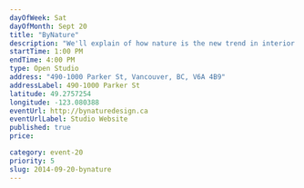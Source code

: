 ```yaml
---
dayOfWeek: Sat
dayOfMonth: Sept 20
title: "ByNature"
description: "We'll explain of how nature is the new trend in interior design, accompanied by the presentation of the many cool and surprising forms it can take. 4th floor in 1000 Parker, call 604-418-9217 for access."
startTime: 1:00 PM
endTime: 4:00 PM
type: Open Studio
address: "490-1000 Parker St, Vancouver, BC, V6A 4B9"
addressLabel: 490-1000 Parker St
latitude: 49.2757254
longitude: -123.080388
eventUrl: http://bynaturedesign.ca
eventUrlLabel: Studio Website
published: true
price: 

category: event-20
priority: 5
slug: 2014-09-20-bynature
---
```

